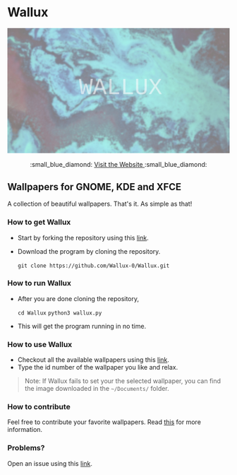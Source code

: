 # Wallux


![Wallux](cover.jpg)

<div align="center">
  :small_blue_diamond: <a href="https://wallux-0.github.io/Wallux/"> Visit the Website </a> :small_blue_diamond:
</div>

## Wallpapers for GNOME, KDE and XFCE
A collection of beautiful wallpapers. That's it. As simple as that!

### How to get Wallux

* Start by forking the repository using this <a href="https://wallux-0.github.io/Wallux/">link</a>.

* Download the program by cloning the repository.

    ``git clone https://github.com/Wallux-0/Wallux.git``

### How to run Wallux

* After you are done cloning the repository,

    ``cd Wallux``
    ``python3 wallux.py``

* This will get the program running in no time.

### How to use Wallux

* Checkout all the available wallpapers using this <a href="https://wallux-0.github.io/Wallux/">link</a>.
* Type the id number of the wallpaper you like and relax.
> Note: If Wallux fails to set your the selected wallpaper, you can find the image downloaded in the ``~/Documents/`` folder.

### How to contribute
Feel free to contribute your favorite wallpapers. Read <a href="#">this</a> for more information.

### Problems?
Open an issue using this <a href="https://github.com/Wallux-0/Wallux/issues">link</a>.